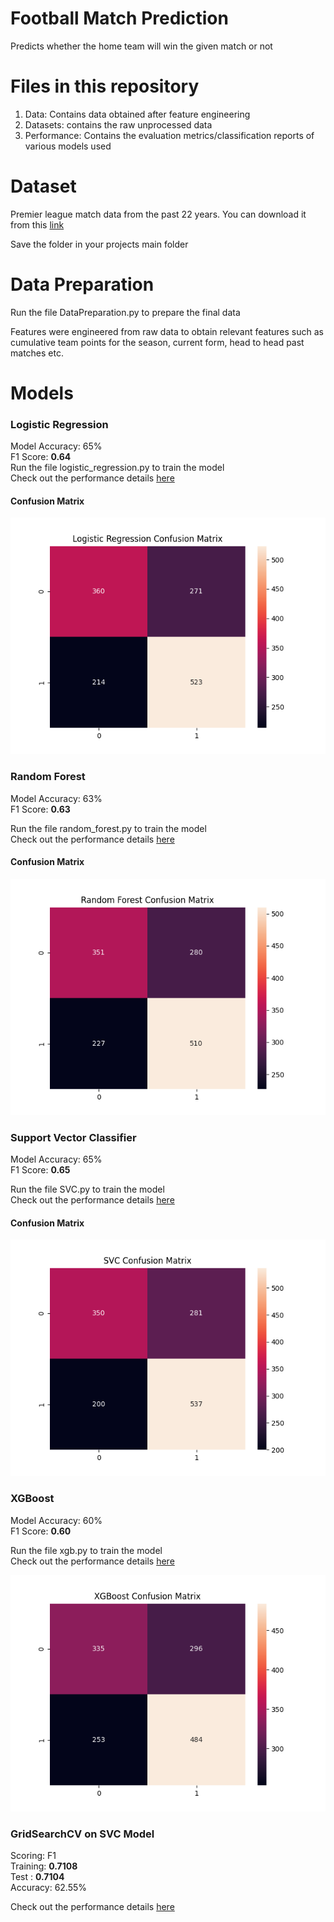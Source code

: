 # Football Match Prediction
Predicts whether the home team will win the given match or not  


# Files in this repository
1. Data: Contains data obtained after feature engineering  
2. Datasets: contains the raw unprocessed data  
3. Performance: Contains the evaluation metrics/classification reports of various models used


# Dataset
Premier league match data from the past 22 years. You can download it from this [link](https://www.kaggle.com/datasets/saife245/english-premier-league?select=Datasets)  

Save the folder in your projects main folder

# Data Preparation

Run the file DataPreparation.py to prepare the final data  

Features were engineered from raw data to obtain relevant features
such as cumulative team points for the season, current form, head to head past matches etc.  

# Models

<h3>Logistic Regression</h3>

Model Accuracy: 65%  
F1 Score: **0.64**    
Run the file logistic_regression.py to train the model  
Check out the performance details [here](Performance/lr_Performance.txt)

<h4>Confusion Matrix</h4>

![logisticregression](Plots/logistic_regression_cm.png)

<h3>Random Forest</h3>

Model Accuracy: 63%   
F1 Score: **0.63**    

Run the file random_forest.py to train the model  
Check out the performance details [here](Performance/randomF_Performance.txt)

<h4>Confusion Matrix</h4>

![randomforest](Plots/random_forest_cm.png)

<h3>Support Vector Classifier</h3>

Model Accuracy: 65%  
F1 Score: **0.65**    

Run the file SVC.py to train the model  
Check out the performance details [here](Performance/SVC_Performance.txt)

<h4>Confusion Matrix</h4>

![svc](Plots/svc_cm.png)


<h3>XGBoost</h3>

Model Accuracy: 60%  
F1 Score: **0.60**    

Run the file xgb.py to train the model  
Check out the performance details [here](Performance/xgboost_Performance.txt)

![xgboost](Plots/xgboost_cm.png)

<h3>GridSearchCV on SVC Model</h3>

Scoring: F1   
Training: **0.7108**  
Test    : **0.7104**  
Accuracy: 62.55%  

Check out the performance details [here](Performance/SVC_gridsearchcv_Performance.txt)










